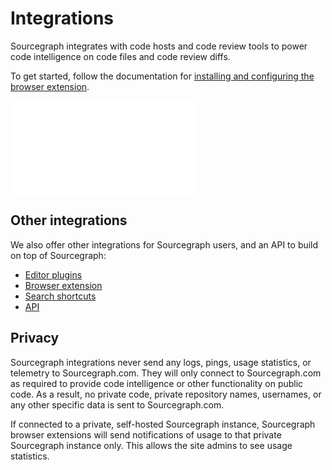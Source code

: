 # Integrations

Sourcegraph integrates with code hosts and code review tools to power code intelligence on code files and code review diffs.

To get started, follow the documentation for [installing and configuring the browser extension](browser_extension.md).

![GitHub pull request integration](img/GitHubDiff.png.md)

## Other integrations

We also offer other integrations for Sourcegraph users, and an API to build on top of Sourcegraph:

- [Editor plugins](editor.md)
- [Browser extension](browser_extension.md)
- [Search shortcuts](browser_search_engine.md)
- [API](../api/graphql/index.md)

## Privacy

Sourcegraph integrations never send any logs, pings, usage statistics, or telemetry to Sourcegraph.com. They will only connect to Sourcegraph.com as required to provide code intelligence or other functionality on public code. As a result, no private code, private repository names, usernames, or any other specific data is sent to Sourcegraph.com.

If connected to a private, self-hosted Sourcegraph instance, Sourcegraph browser extensions will send notifications of usage to that private Sourcegraph instance only. This allows the site admins to see usage statistics.
